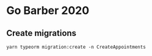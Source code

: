 # Go Barber 2020

## Create migrations

````
yarn typeorm migration:create -n CreateAppointments

````
